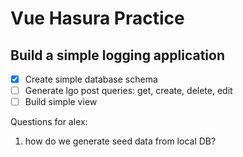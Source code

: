# Vue Hasura Practice

## Build a simple logging application

- [x] Create simple database schema
- [ ] Generate lgo post queries: get, create, delete, edit
- [ ] Build simple view

Questions for alex:

1. how do we generate seed data from local DB?
